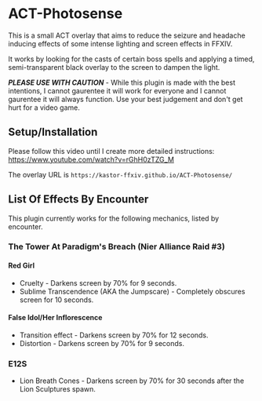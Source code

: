 # ACT-Photosense

This is a small ACT overlay that aims to reduce the seizure and headache inducing effects of some intense lighting and screen effects in FFXIV. 

It works by looking for the casts of certain boss spells and applying a timed, semi-transparent black overlay to the screen to dampen the light.

***PLEASE USE WITH CAUTION*** - While this plugin is made with the best intentions, I cannot gaurentee it will work for everyone and I cannot gaurentee it will always function.
Use your best judgement and don't get hurt for a video game.

## Setup/Installation

Please follow this video until I create more detailed instructions: https://www.youtube.com/watch?v=rGhH0zTZG_M

The overlay URL is `https://kastor-ffxiv.github.io/ACT-Photosense/`

## List Of Effects By Encounter

This plugin currently works for the following mechanics, listed by encounter.

### The Tower At Paradigm's Breach (Nier Alliance Raid #3)

#### Red Girl
- Cruelty - Darkens screen by 70% for 9 seconds.
- Sublime Transcendence (AKA the Jumpscare) - Completely obscures screen for 10 seconds.

#### False Idol/Her Inflorescence
- Transition effect - Darkens screen by 70% for 12 seconds.
- Distortion - Darkens screen by 70% for 9 seconds.

### E12S

- Lion Breath Cones - Darkens screen by 70% for 30 seconds after the Lion Sculptures spawn.
